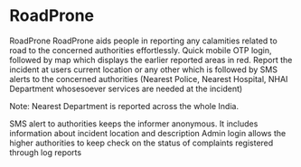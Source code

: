 # RoadProne
RoadProne 
RoadProne aids people in reporting any calamities related to road to the concerned authorities effortlessly.
Quick mobile OTP login, followed by map which displays the earlier reported areas in red.
Report the incident at users current location or any other which is followed by SMS alerts to the concerned authorities (Nearest Police, Nearest Hospital, NHAI Department whosesoever services are needed at the incident)

Note: Nearest Department is reported across the whole India.

SMS alert to authorities keeps the informer anonymous. 
It includes information about incident location and description 
Admin login allows the higher authorities to keep check on the status of complaints registered through log reports
